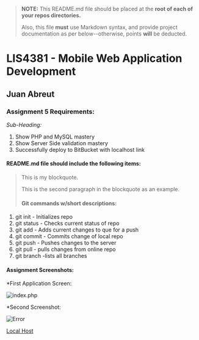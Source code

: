 > **NOTE:** This README.md file should be placed at the **root of each of your repos directories.**
>
>Also, this file **must** use Markdown syntax, and provide project documentation as per below--otherwise, points **will** be deducted.
>

# LIS4381 - Mobile Web Application Development

## Juan Abreut

### Assignment 5 Requirements:

*Sub-Heading:*

1. Show PHP and MySQL mastery
2. Show Server Side validation mastery
3. Successfully deploy to BitBucket with localhost link

#### README.md file should include the following items:

> This is my blockquote.
> 
> This is the second paragraph in the blockquote as an example.
>
> #### Git commands w/short descriptions:

1. git init - Initializes repo
2. git status - Checks current status of repo
3. git add - Adds current changes to que for a push
4. git commit - Commits change of local repo
5. git push - Pushes changes to the server
6. git pull - pulls changes from online repo
7. git branch -lists all branches

#### Assignment Screenshots:

*First Application Screen:

![index.php](img/a5_1.png)

*Second Screenshot:

![Error](img/a5_2.png)

[Local Host](http://localhost/repos/LIS4381)
